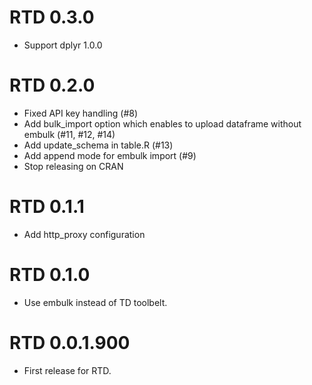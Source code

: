 # RTD 0.3.0

* Support dplyr 1.0.0

# RTD 0.2.0

* Fixed API key handling (#8)
* Add bulk_import option which enables to upload dataframe without embulk (#11, #12, #14)
* Add update_schema in table.R (#13)
* Add append mode for embulk import (#9)
* Stop releasing on CRAN

# RTD 0.1.1

* Add http_proxy configuration

# RTD 0.1.0

* Use embulk instead of TD toolbelt.

# RTD 0.0.1.900

* First release for RTD.
